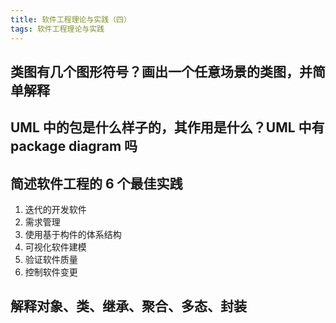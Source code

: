 ```yaml
---
title: 软件工程理论与实践（四）
tags: 软件工程理论与实践
---
```


## 类图有几个图形符号？画出一个任意场景的类图，并简单解释

## UML 中的包是什么样子的，其作用是什么？UML 中有 package diagram 吗

## 简述软件工程的 6 个最佳实践

1. 迭代的开发软件
2. 需求管理
3. 使用基于构件的体系结构
4. 可视化软件建模
5. 验证软件质量
6. 控制软件变更

## 解释对象、类、继承、聚合、多态、封装
